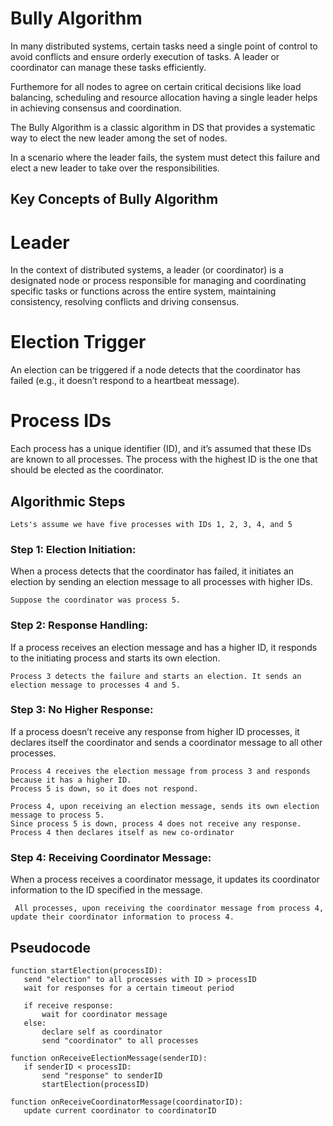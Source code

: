 # Bully Algorithm

In many distributed systems, certain tasks need a single point of control to avoid conflicts and ensure orderly execution of tasks. A leader or coordinator can manage these tasks efficiently.

Furthemore for all nodes to agree on certain critical decisions like load balancing, scheduling and resource allocation having a single leader helps in achieving consensus and coordination.

The Bully Algorithm is a classic algorithm in DS that provides a systematic way to elect the new leader among the set of nodes.

In a scenario where the leader fails, the system must detect this failure and elect a new leader to take over the responsibilities. 


## Key Concepts of Bully Algorithm

# Leader
In the context of distributed systems, a leader (or coordinator) is a designated node or process responsible for managing and coordinating specific tasks or functions across the entire system, maintaining consistency, resolving conflicts and driving consensus.

# Election Trigger
An election can be triggered if a node detects that the coordinator has failed (e.g., it doesn’t respond to a heartbeat message).

# Process IDs

Each process has a unique identifier (ID), and it’s assumed that these IDs are known to all processes. The process with the highest ID is the one that should be elected as the coordinator.

## Algorithmic Steps
  `Lets's assume we have five processes with IDs 1, 2, 3, 4, and 5`

### Step 1: Election Initiation:
 When a process detects that the coordinator has failed, it initiates an election by sending an election message to all processes with higher IDs.  

  `Suppose the coordinator was process 5.`

### Step 2: Response Handling:
 If a process receives an election message and has a higher ID, it responds to the initiating process and starts its own election.  

  `Process 3 detects the failure and starts an election. It sends an election message to processes 4 and 5.`

### Step 3: No Higher Response:
 If a process doesn’t receive any response from higher ID processes, it declares itself the coordinator and sends a coordinator message to all other processes.  

`Process 4 receives the election message from process 3 and responds because it has a higher ID.`  
`Process 5 is down, so it does not respond.`

`Process 4, upon receiving an election message, sends its own election message to process 5.`  
`Since process 5 is down, process 4 does not receive any response.` 
`Process 4 then declares itself as new co-ordinator`

### Step 4: Receiving Coordinator Message: 
 When a process receives a coordinator message, it updates its coordinator information to the ID specified in the message.
 
 ` All processes, upon receiving the coordinator message from process 4, update their coordinator information to process 4.`

 ## Pseudocode

 ```
 function startElection(processID):
    send "election" to all processes with ID > processID
    wait for responses for a certain timeout period
    
    if receive response:
        wait for coordinator message
    else:
        declare self as coordinator
        send "coordinator" to all processes

function onReceiveElectionMessage(senderID):
    if senderID < processID:
        send "response" to senderID
        startElection(processID)

function onReceiveCoordinatorMessage(coordinatorID):
    update current coordinator to coordinatorID

 ```